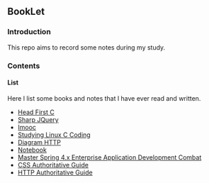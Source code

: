 ## BookLet

### Introduction

This repo aims to record some notes during my study.

### Contents

#### List

Here l list some books and notes that l have ever read and written.

* [Head First C](https://github.com/shinytang6/BookDemo/tree/master/Head%20First%20C)
* [Sharp JQuery](https://github.com/shinytang6/BookDemo/tree/master/Sharp%20JQuery)
* [Imooc](https://github.com/shinytang6/BookDemo/tree/master/Imooc)
* [Studying Linux C Coding](https://github.com/shinytang6/BookDemo/tree/master/Studying%20Linux%20C%20Coding)
* [Diagram HTTP](https://github.com/shinytang6/BookDemo/tree/master/Diagram%20HTTP)
* [Notebook](https://github.com/shinytang6/BookDemo/tree/master/NoteBook)
* [Master Spring 4.x Enterprise Application Development Combat](https://github.com/shinytang6/BookDemo/tree/master/Master%20Spring%204.x%20Enterprise%20Application%20Development%20Combat)
* [CSS Authoritative Guide]()
* [HTTP Authoritative Guide]()